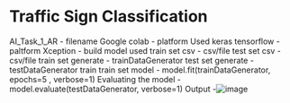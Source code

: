 # Traffic Sign Classification 
AI_Task_1_AR - filename 
Google colab - platform
Used keras tensorflow - paltform 
Xception - build model used 
train set csv - csv/file
test set csv - csv/file
train set generate - trainDataGenerator
test set generate - testDataGenerator
train train set model - model.fit(trainDataGenerator, epochs=5 , verbose=1)
Evaluating the model - model.evaluate(testDataGenerator, verbose=1)
Output -![image](https://user-images.githubusercontent.com/55273418/122663615-86768000-d1b9-11eb-8dce-203898ec7d65.png)
